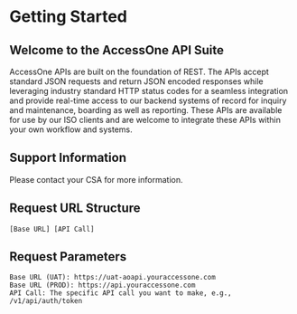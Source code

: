 # Getting Started

## Welcome to the AccessOne API Suite

AccessOne APIs are built on the foundation of REST. The APIs accept standard JSON requests and return JSON encoded responses while leveraging industry standard HTTP status codes for a seamless integration and provide real-time access to our backend systems of record for inquiry and maintenance, boarding as well as reporting. These APIs are available for use by our ISO clients and are welcome to integrate these APIs within your own workflow and systems.

## Support Information

Please contact your CSA for more information.

## Request URL Structure

    [Base URL] [API Call]

## Request Parameters

    Base URL (UAT): https://uat-aoapi.youraccessone.com
    Base URL (PROD): https://api.youraccessone.com
    API Call: The specific API call you want to make, e.g., /v1/api/auth/token
